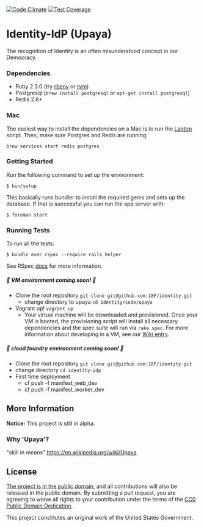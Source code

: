 [![Code Climate](https://codeclimate.com/github/18F/identity-idp/badges/gpa.svg)](https://codeclimate.com/github/18F/identity-idp)
[![Test Coverage](https://codeclimate.com/github/18F/identity-idp/badges/coverage.svg)](https://codeclimate.com/github/18F/identity-idp/coverage)

Identity-IdP (Upaya)
=====

The recognition of Identity is an often misunderstood concept in our Democracy.

### Dependencies

- Ruby 2.3.0 (try [rbenv](https://github.com/rbenv/rbenv) or
  [rvm](https://rvm.io/))
- Postgresql (`brew install postgresql` or `apt-get install postgresql`)
- Redis 2.8+

### Mac

The easiest way to install the dependencies on a Mac is to run the
[Laptop](https://github.com/18F/laptop) script. Then, make sure Postgres
and Redis are running:

```
brew services start redis postgres
```

### Getting Started

Run the following command to set up the environment:

    $ bin/setup

This basically runs bundler to install the required gems and sets up the
database.  If that is successful you can run the app server with:

    $ foreman start

### Running Tests

To run all the tests:

    $ bundle exec rspec --require rails_helper

See RSpec [docs](https://relishapp.com/rspec/rspec-core/docs/command-line) for
more information.

##### :construction: VM environment coming soon! :construction:

- Clone the root repository `git clone git@github.com:18F/identity.git`
    - change directory to upaya `cd identity/code/upaya`
- Vagrant up! `vagrant up`
    - Your virtual machine will be downloaded and provisioned. Once your VM is
      booted, the provisioning script will install all necessary dependencies
      and the spec suite will run via `rake spec`. For more information about
      developing in a VM, see our [Wiki entry](#).

##### :construction: cloud foundry environment coming soon! :construction:

- Clone the root repository `git clone git@github.com:18F/identity.git`
- change directory `cd identity-idp`
- First time deployment
  - cf push -f manifest_web_dev
  - cf push -f manifest_worker_dev


## More Information

**Notice:** This project is still in alpha.

### Why 'Upaya'?

"skill in means" https://en.wikipedia.org/wiki/Upaya

## License

[The project is in the public domain](LICENSE.md), and all contributions will
also be released in the public domain. By submitting a pull request, you are
agreeing to waive all rights to your contribution under the terms of the [CC0
Public Domain Dedication](http://creativecommons.org/publicdomain/zero/1.0/).

This project constitutes an original work of the United States Government.
